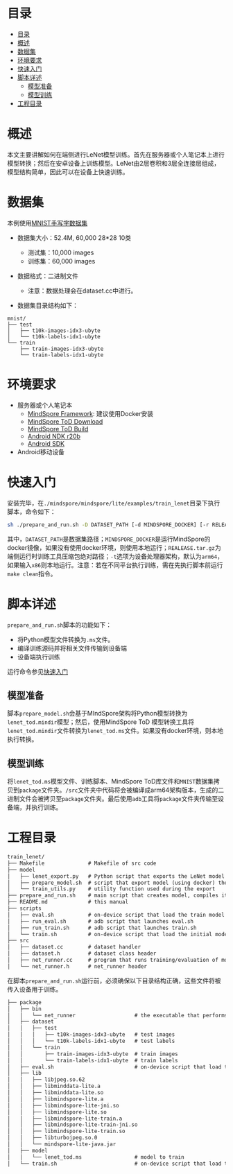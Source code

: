 # 目录

<!-- TOC -->

- [目录](#目录)
- [概述](#概述)
- [数据集](#数据集)
- [环境要求](#环境要求)
- [快速入门](#快速入门)
- [脚本详述](#脚本详述)
    - [模型准备](#模型准备)
    - [模型训练](#模型训练)
- [工程目录](#工程目录)

<!-- /TOC -->

# 概述

本文主要讲解如何在端侧进行LeNet模型训练。首先在服务器或个人笔记本上进行模型转换；然后在安卓设备上训练模型。LeNet由2层卷积和3层全连接层组成，模型结构简单，因此可以在设备上快速训练。

# 数据集

本例使用[MNIST手写字数据集](http://yann.lecun.com/exdb/mnist/)

- 数据集大小：52.4M, 60,000 28*28 10类
    - 测试集：10,000 images
    - 训练集：60,000 images

- 数据格式：二进制文件
    - 注意：数据处理会在dataset.cc中进行。

- 数据集目录结构如下：

```text
mnist/
├── test
│   ├── t10k-images-idx3-ubyte
│   └── t10k-labels-idx1-ubyte
└── train
    ├── train-images-idx3-ubyte
    └── train-labels-idx1-ubyte
```

# 环境要求

- 服务器或个人笔记本
    - [MindSpore Framework](https://www.mindspore.cn/install): 建议使用Docker安装
    - [MindSpore ToD Download](https://www.mindspore.cn/lite/docs/zh-CN/r1.6/use/downloads.html)
    - [MindSpore ToD Build](https://www.mindspore.cn/lite/docs/zh-CN/r1.6/use/build.html)
    - [Android NDK r20b](https://dl.google.com/android/repository/android-ndk-r20b-linux-x86_64.zip)
    - [Android SDK](https://developer.android.com/studio?hl=zh-cn#cmdline-tools)
- Android移动设备

# 快速入门

安装完毕，在`./mindspore/mindspore/lite/examples/train_lenet`目录下执行脚本，命令如下：

```bash
sh ./prepare_and_run.sh -D DATASET_PATH [-d MINDSPORE_DOCKER] [-r RELEASE.tar.gz] [-t arm64|x86]
```

其中，`DATASET_PATH`是数据集路径；`MINDSPORE_DOCKER`是运行MindSpore的docker镜像，如果没有使用docker环境，则使用本地运行；`REALEASE.tar.gz`为端侧运行时训练工具压缩包绝对路径；`-t`选项为设备处理器架构，默认为`arm64`，如果输入`x86`则本地运行。注意：若在不同平台执行训练，需在先执行脚本前运行`make clean`指令。

# 脚本详述

`prepare_and_run.sh`脚本的功能如下：

- 将Python模型文件转换为`.ms`文件。
- 编译训练源码并将相关文件传输到设备端
- 设备端执行训练

运行命令参见[快速入门](#快速入门)

## 模型准备

脚本`prepare_model.sh`会基于MIndSpore架构将Python模型转换为`lenet_tod.mindir`模型；然后，使用MindSpore ToD 模型转换工具将`lenet_tod.mindir`文件转换为`lenet_tod.ms`文件。如果没有docker环境，则本地执行转换。

## 模型训练

将`lenet_tod.ms`模型文件、训练脚本、MindSpore ToD库文件和`MNIST`数据集拷贝到`package`文件夹。`/src`文件夹中代码将会被编译成arm64架构版本，生成的二进制文件会被拷贝至`package`文件夹。最后使用`adb`工具将`package`文件夹传输至设备端，并执行训练。

# 工程目录

``` txt
train_lenet/
├── Makefile              # Makefile of src code
├── model
│   ├── lenet_export.py   # Python script that exports the LeNet model to .mindir
│   ├── prepare_model.sh  # script that export model (using docker) then converts it
│   └── train_utils.py    # utility function used during the export
├── prepare_and_run.sh    # main script that creates model, compiles it and send to device for running
├── README.md             # this manual
├── scripts
│   ├── eval.sh           # on-device script that load the train model and evaluates its accuracy
│   ├── run_eval.sh       # adb script that launches eval.sh
│   ├── run_train.sh      # adb script that launches train.sh
│   └── train.sh          # on-device script that load the initial model and train it
├── src
│   ├── dataset.cc        # dataset handler
│   ├── dataset.h         # dataset class header
│   ├── net_runner.cc     # program that runs training/evaluation of models
│   └── net_runner.h      # net_runner header
```

在脚本`prepare_and_run.sh`运行前，必须确保以下目录结构正确，这些文件将被传入设备用于训练。

``` txt
├── package
│   ├── bin
│   │   └── net_runner                   # the executable that performs the training/evaluation
│   ├── dataset
│   │   ├── test
│   │   │   ├── t10k-images-idx3-ubyte   # test images
│   │   │   └── t10k-labels-idx1-ubyte   # test labels
│   │   └── train
│   │       ├── train-images-idx3-ubyte  # train images
│   │       └── train-labels-idx1-ubyte  # train labels
│   ├── eval.sh                          # on-device script that load the train model and evaluates its accuracy
│   ├── lib
│   │   ├── libjpeg.so.62
│   │   ├── libminddata-lite.a
│   │   ├── libminddata-lite.so
│   │   ├── libmindspore-lite.a
│   │   ├── libmindspore-lite-jni.so
│   │   ├── libmindspore-lite.so
│   │   ├── libmindspore-lite-train.a
│   │   ├── libmindspore-lite-train-jni.so
│   │   ├── libmindspore-lite-train.so
│   │   ├── libturbojpeg.so.0
│   │   └── mindspore-lite-java.jar
│   ├── model
│   │   └── lenet_tod.ms                 # model to train
│   └── train.sh                         # on-device script that load the initial model and train it
```
